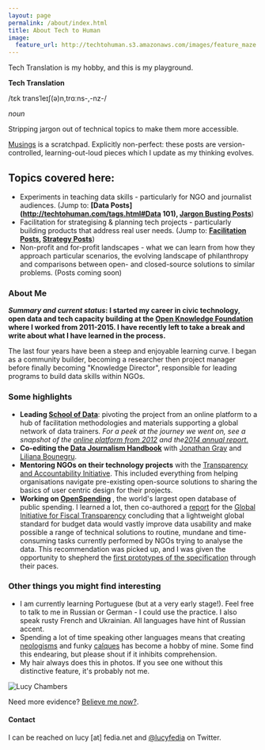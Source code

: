 ```yaml
---
layout: page
permalink: /about/index.html
title: About Tech to Human
image:
  feature_url: http://techtohuman.s3.amazonaws.com/images/feature_maze.jpg
---
```


Tech Translation is my hobby, and this is my playground. 


<div class="well">
<p><strong>Tech Translation</strong></p>
<p>/tɛk transˈleɪʃ(ə)n,trɑːns-,-nz-/</p>
<p><em>noun</em></p>
<p>Stripping jargon out of technical topics to make them more accessible.</p>
</div>


[Musings](http://techtohuman.com/musings/) is a scratchpad. Explicitly non-perfect: these posts are version-controlled, learning-out-loud pieces which I update as my thinking evolves. 

## Topics covered here:

* Experiments in teaching data skills - particularly for NGO and journalist audiences. (Jump to: **[Data Posts](http://techtohuman.com/tags.html#Data 101), [Jargon Busting Posts](http://techtohuman.com/tags.html#Jargon)**)
* Facilitation for strategising & planning tech projects - particularly building products that address real user needs. (Jump to: **[Facilitation Posts](http://techtohuman.com/tags.html#Facilitation), [Strategy Posts](http://techtohuman.com/tags.html#Strategy)**)
* Non-profit and for-profit landscapes - what we can learn from how they approach particular scenarios, the evolving landscape of philanthropy and comparisons between open- and closed-source solutions to similar problems. (Posts coming soon)

<div class="well">

<h3> About Me </h3> 
<p>
<strong><em>Summary and current status</em>: I started my career in civic technology, open data and tech capacity building at the <a href="https://okfn.org/">Open Knowledge Foundation</a> where I worked from 2011-2015. I have recently left to take a break and write about what I have learned in the process. </strong> </p>

<p>
The last four years have been a steep and enjoyable learning curve. I began as a community builder, becoming a researcher then project manager before finally becoming "Knowledge Director", responsible for leading programs to build data skills within NGOs. 
</p>

<h3> Some highlights </h3>

<ul> 
	<li> <strong> Leading <a href="http://schoolofdata.org/">School of Data</a></strong>: pivoting the project from an online platform to a hub of facilitation methodologies and materials supporting a global network of data trainers. <em>For a peek at the journey we went on, see a snapshot of the <a href="https://web.archive.org/web/20121001123004/http://schoolofdata.org/">online platform from 2012</a> and the<a href="http://2014.schoolofdata.org/">2014 annual report.</a></em>  </li> 
	<li><strong>  Co-editing the <a href="http://datajournalismhandbook.org/">Data Journalism Handbook</a></strong> with <a href="http://jonathangray.org/">Jonathan Gray</a> and <a href="http://lilianabounegru.org/">Liliana Bounegru</a>. </li> 
	<li> <strong>Mentoring NGOs on their technology projects</strong> with the <a href="http://tech.transparency-initiative.org/strategy-session/tabridge-open-mentoring/">Transparency and Accountability Initiative</a>. This included everything from helping organisations navigate pre-existing open-source solutions to sharing the basics of user centric design for their projects.</li> 
	<li> <strong> Working on <a href="http://openspending.org/">OpenSpending</a> </strong>, the world's largest open database of public spending. I learned a lot, then co-authored a <a href="http://community.openspending.org/research/gift/">report</a> for the <a href="http://fiscaltransparency.net/">Global Initiative for Fiscal Transparency</a> concluding that a lightweight global standard for budget data would vastly improve data usability and make possible a range of technical solutions to routine, mundane and time-consuming tasks currently performed by NGOs trying to analyse the data. This recommendation was picked up, and I was given the opportunity to shepherd the <a href="http://community.openspending.org/2014/07/a-specification-for-budget-data-introducing-the-budget-data-package/">first prototypes of the specification</a> through their paces.</li> 
</ul> 


<h3> Other things you might find interesting </h3> 

<ul> 
	<li> I am currently learning Portuguese (but at a very early stage!). Feel free to talk to me in Russian or German - I could use the practice. I also speak rusty French and Ukrainian. All languages have hint of Russian accent.</li>  
	<li> Spending a lot of time speaking other languages means that creating <a href="http://en.wikipedia.org/wiki/Neologism">neologisms</a> and funky <a href="http://en.wikipedia.org/wiki/Calque">calques</a> has become a hobby of mine. Some find this endearing, but please shout if it inhibits comprehension.  </li> 
	<li> My hair always does this in photos. If you see one without this distinctive feature, it's probably not me. </li> 
</ul> 

<img src="http://techtohuman.s3.amazonaws.com/images/bio-photo-2.jpg" alt="Lucy Chambers">

Need more evidence? <a href="http://techtohuman.s3.amazonaws.com/images/bio-photo-3.jpg">Believe me now?</a>. 

<h4> Contact </h4>

I can be reached on lucy [at] fedia.net and <a href="http://twitter.com/lucyfedia">@lucyfedia</a> on Twitter. 

</div> 


